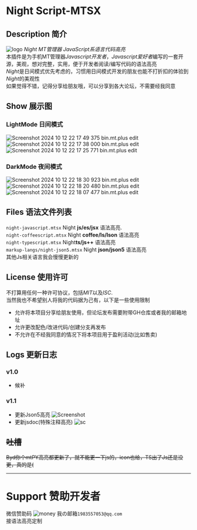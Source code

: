 # Night Script-MTSX
## Description 简介
![logo](https://postimage.me/images/2024/10/12/Logo.png)
*Night MT管理器 JavaScript系语言代码高亮*  
本插件是为手机MT管理器*Javascript开发者*，*Javascript爱好者*编写的一套开源，美观，想对完整，实用，便于开发者阅读/编写代码的语法高亮  
*Night*是日间模式优先考虑的，习惯用日间模式开发的朋友也能不打折扣的体验到*Night*的美观性  
如果觉得不错，记得分享给朋友哦，可以分享到各大论坛，不需要经我同意
## Show 展示图
### LightMode 日间模式
![Screenshot 2024 10 12 22 17 49 375 bin.mt.plus edit](https://postimage.me/images/2024/10/12/Screenshot_2024-10-12-22-17-49-375_bin.mt.plus-edit.jpg)
![Screenshot 2024 10 12 22 17 38 000 bin.mt.plus edit](https://postimage.me/images/2024/10/12/Screenshot_2024-10-12-22-17-38-000_bin.mt.plus-edit.jpg)
![Screenshot 2024 10 12 22 17 25 771 bin.mt.plus edit](https://postimage.me/images/2024/10/12/Screenshot_2024-10-12-22-17-25-771_bin.mt.plus-edit.jpg)
### DarkMode 夜间模式
![Screenshot 2024 10 12 22 18 30 923 bin.mt.plus edit](https://postimage.me/images/2024/10/12/Screenshot_2024-10-12-22-18-30-923_bin.mt.plus-edit.jpg)
![Screenshot 2024 10 12 22 18 20 480 bin.mt.plus edit](https://postimage.me/images/2024/10/12/Screenshot_2024-10-12-22-18-20-480_bin.mt.plus-edit.jpg)
![Screenshot 2024 10 12 22 18 07 477 bin.mt.plus edit](https://postimage.me/images/2024/10/12/Screenshot_2024-10-12-22-18-07-477_bin.mt.plus-edit.jpg)
## Files 语法文件列表
`night-javascript.mtsx` Night **js/es/jsx** 语法高亮.  
`night-coffeescript.mtsx` Night **coffee/ls/lson** 语法高亮  
`night-typescript.mtsx` Night**ts/js++** 语法高亮  
`markup-langs/night-json5.mtsx` Night **json/json5** 语法高亮  
其他Js相关语言我会慢慢更新的
## License 使用许可
不打算用任何一种许可协议，包括*MIT*以及*ISC*.  
当然我也不希望别人将我的代码据为己有，以下是一些使用限制
* 允许将本项目分享给朋友使用，但论坛发布需要附带GH仓库或者我的邮箱地址
* 允许更改配色/改进代码/创建分支再发布
* 不允许在不经我同意的情况下将本项目用于盈利活动(比如售卖)
## Logs 更新日志
### v1.0
* 候补
### v1.1
* 更新Json5高亮
![Screenshot](https://postimage.me/images/2024/10/13/Screenshot_2024-10-13-15-03-52-583_bin.mt.plus-edit.jpg)
* 更新jsdoc(特殊注释高亮)
![sc](https://postimage.me/images/2024/10/13/Screenshot_2024-10-13-17-38-04-050_bin.mt.plus-edit.jpg)
## ~~吐槽~~
~~Byd你个mtPY高亮都更新了，就不能更一下js的，icon也给，TS出了Js还是没更，真的是(~~

***
# Support 赞助开发者
微信赞助码
![money](https://thmobile.xyz/Ineed.png)
我の邮箱`1983557053@qq.com`  
接语法高亮定制
